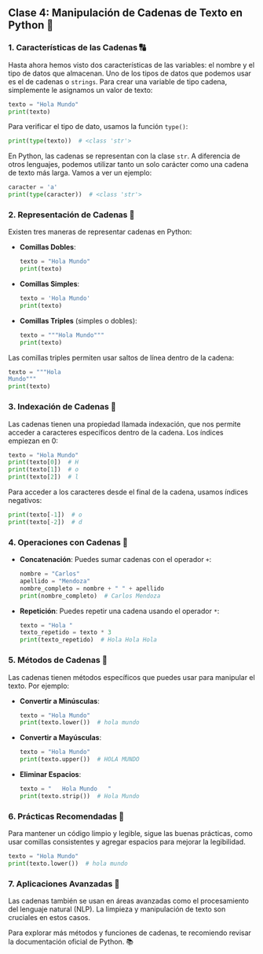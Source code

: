 ## **Clase 4: Manipulación de Cadenas de Texto en Python** 📝

### **1. Características de las Cadenas** 🔠

Hasta ahora hemos visto dos características de las variables: el nombre y el tipo de datos que almacenan. Uno de los tipos de datos que podemos usar es el de cadenas o `strings`. Para crear una variable de tipo cadena, simplemente le asignamos un valor de texto:

```python
texto = "Hola Mundo"
print(texto)
```

Para verificar el tipo de dato, usamos la función `type()`:

```python
print(type(texto))  # <class 'str'>
```

En Python, las cadenas se representan con la clase `str`. A diferencia de otros lenguajes, podemos utilizar tanto un solo carácter como una cadena de texto más larga. Vamos a ver un ejemplo:

```python
caracter = 'a'
print(type(caracter))  # <class 'str'>
```

### **2. Representación de Cadenas** 📜

Existen tres maneras de representar cadenas en Python:

- **Comillas Dobles**:
  ```python
  texto = "Hola Mundo"
  print(texto)
  ```

- **Comillas Simples**:
  ```python
  texto = 'Hola Mundo'
  print(texto)
  ```

<div style="page-break-before: always;"></div>

- **Comillas Triples** (simples o dobles):
  ```python
  texto = """Hola Mundo"""
  print(texto)
  ```

Las comillas triples permiten usar saltos de línea dentro de la cadena:

```python
texto = """Hola
Mundo"""
print(texto)
```

### **3. Indexación de Cadenas** 🔢

Las cadenas tienen una propiedad llamada indexación, que nos permite acceder a caracteres específicos dentro de la cadena. Los índices empiezan en 0:

```python
texto = "Hola Mundo"
print(texto[0])  # H
print(texto[1])  # o
print(texto[2])  # l
```

Para acceder a los caracteres desde el final de la cadena, usamos índices negativos:

```python
print(texto[-1])  # o
print(texto[-2])  # d
```

### **4. Operaciones con Cadenas** 🔄

- **Concatenación**:
  Puedes sumar cadenas con el operador `+`:

  ```python
  nombre = "Carlos"
  apellido = "Mendoza"
  nombre_completo = nombre + " " + apellido
  print(nombre_completo)  # Carlos Mendoza
  ```

<div style="page-break-before: always;"></div>

- **Repetición**:
  Puedes repetir una cadena usando el operador `*`:

  ```python
  texto = "Hola "
  texto_repetido = texto * 3
  print(texto_repetido)  # Hola Hola Hola 
  ```

### **5. Métodos de Cadenas** 🔧

Las cadenas tienen métodos específicos que puedes usar para manipular el texto. Por ejemplo:

- **Convertir a Minúsculas**:
  ```python
  texto = "Hola Mundo"
  print(texto.lower())  # hola mundo
  ```

- **Convertir a Mayúsculas**:
  ```python
  texto = "Hola Mundo"
  print(texto.upper())  # HOLA MUNDO
  ```

- **Eliminar Espacios**:
  ```python
  texto = "   Hola Mundo   "
  print(texto.strip())  # Hola Mundo
  ```

### **6. Prácticas Recomendadas** 📏

Para mantener un código limpio y legible, sigue las buenas prácticas, como usar comillas consistentes y agregar espacios para mejorar la legibilidad.

```python
texto = "Hola Mundo"
print(texto.lower())  # hola mundo
```

### **7. Aplicaciones Avanzadas** 🌟

Las cadenas también se usan en áreas avanzadas como el procesamiento del lenguaje natural (NLP). La limpieza y manipulación de texto son cruciales en estos casos.

Para explorar más métodos y funciones de cadenas, te recomiendo revisar la documentación oficial de Python. 📚
